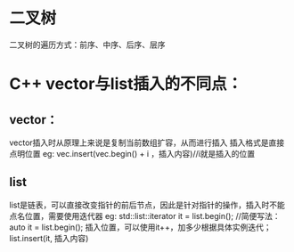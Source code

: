 # 二叉树
二叉树的遍历方式：前序、中序、后序、层序

# C++ vector与list插入的不同点：
## vector：
vector插入时从原理上来说是复制当前数组扩容，从而进行插入 <bar>
插入格式是直接点明位置 <bar>
eg: <bar>
vec.insert(vec.begin() + i ，插入内容)//i就是插入的位置
## list
list是链表，可以直接改变指针的前后节点，因此是针对指针的操作，插入时不能点名位置，需要使用迭代器 <bar>
eg: <bar>
std::list<int>::iterator it = list.begin(); <bar>
//简便写法：auto it = list.begin(); <bar>
插入位置，可以使用it++，加多少根据具体实例迭代； <bar>
list.insert(it, 插入内容)
